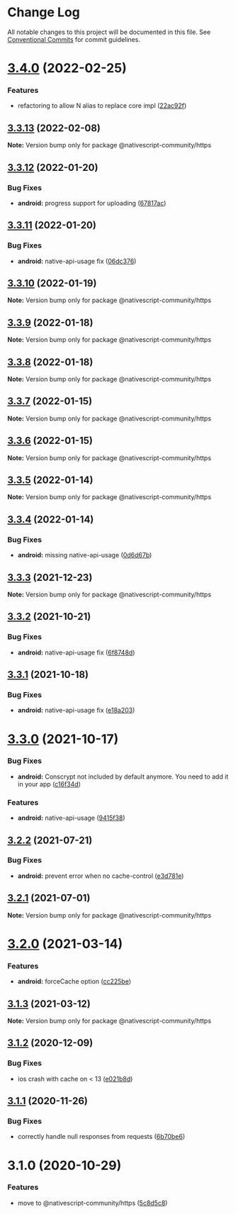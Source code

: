 # Change Log

All notable changes to this project will be documented in this file.
See [Conventional Commits](https://conventionalcommits.org) for commit guidelines.

# [3.4.0](https://github.com/nativescript-community/https/compare/v3.3.13...v3.4.0) (2022-02-25)


### Features

* refactoring to allow N alias to replace core impl ([22ac92f](https://github.com/nativescript-community/https/commit/22ac92f572c9b2739c40f5a39f47ac67d28a78ee))





## [3.3.13](https://github.com/nativescript-community/https/compare/v3.3.12...v3.3.13) (2022-02-08)

**Note:** Version bump only for package @nativescript-community/https





## [3.3.12](https://github.com/nativescript-community/https/compare/v3.3.11...v3.3.12) (2022-01-20)


### Bug Fixes

* **android:** progress support for uploading ([67817ac](https://github.com/nativescript-community/https/commit/67817ac284f8da424829b0c400b5c2c788ccf9dc))





## [3.3.11](https://github.com/nativescript-community/https/compare/v3.3.10...v3.3.11) (2022-01-20)


### Bug Fixes

* **android:** native-api-usage fix ([06dc376](https://github.com/nativescript-community/https/commit/06dc376b01683675ef2a90135396ec5a9f1cf60a))





## [3.3.10](https://github.com/nativescript-community/https/compare/v3.3.9...v3.3.10) (2022-01-19)

**Note:** Version bump only for package @nativescript-community/https





## [3.3.9](https://github.com/nativescript-community/https/compare/v3.3.8...v3.3.9) (2022-01-18)

**Note:** Version bump only for package @nativescript-community/https





## [3.3.8](https://github.com/farfromrefug/nativescript-https/compare/v3.3.7...v3.3.8) (2022-01-18)

**Note:** Version bump only for package @nativescript-community/https





## [3.3.7](https://github.com/farfromrefug/nativescript-https/compare/v3.3.6...v3.3.7) (2022-01-15)

**Note:** Version bump only for package @nativescript-community/https





## [3.3.6](https://github.com/farfromrefug/nativescript-https/compare/v3.3.5...v3.3.6) (2022-01-15)

**Note:** Version bump only for package @nativescript-community/https





## [3.3.5](https://github.com/farfromrefug/nativescript-https/compare/v3.3.4...v3.3.5) (2022-01-14)

**Note:** Version bump only for package @nativescript-community/https





## [3.3.4](https://github.com/farfromrefug/nativescript-https/compare/v3.3.3...v3.3.4) (2022-01-14)


### Bug Fixes

* **android:** missing native-api-usage ([0d6d67b](https://github.com/farfromrefug/nativescript-https/commit/0d6d67b223e52d5e3d80b4513f2ee6d591495e4f))





## [3.3.3](https://github.com/farfromrefug/nativescript-https/compare/v3.3.2...v3.3.3) (2021-12-23)

**Note:** Version bump only for package @nativescript-community/https





## [3.3.2](https://github.com/farfromrefug/nativescript-https/compare/v3.3.1...v3.3.2) (2021-10-21)


### Bug Fixes

* **android:** native-api-usage fix ([6f8748d](https://github.com/farfromrefug/nativescript-https/commit/6f8748da0323eb2520dbb5024301deb136bd5baa))





## [3.3.1](https://github.com/farfromrefug/nativescript-https/compare/v3.3.0...v3.3.1) (2021-10-18)


### Bug Fixes

* **android:** native-api-usage fix ([e18a203](https://github.com/farfromrefug/nativescript-https/commit/e18a2039464d488f3e370dd7feaf6ed61e4938e6))





# [3.3.0](https://github.com/farfromrefug/nativescript-https/compare/v3.2.2...v3.3.0) (2021-10-17)


### Bug Fixes

* **android:** Conscrypt not included by default anymore. You need to add it in your app ([c16f34d](https://github.com/farfromrefug/nativescript-https/commit/c16f34d1b2f3fa226760ab00b17e56f6996dff96))


### Features

* **android:** native-api-usage ([9415f38](https://github.com/farfromrefug/nativescript-https/commit/9415f387b929b01c7fe385ff5d42e1bbd15ae2e4))





## [3.2.2](https://github.com/farfromrefug/nativescript-https/compare/v3.2.1...v3.2.2) (2021-07-21)


### Bug Fixes

* **android:** prevent error when no cache-control ([e3d781e](https://github.com/farfromrefug/nativescript-https/commit/e3d781ed3a2d7364d3179d6a5acc39b5b9b65e29))





## [3.2.1](https://github.com/farfromrefug/nativescript-https/compare/v3.2.0...v3.2.1) (2021-07-01)

**Note:** Version bump only for package @nativescript-community/https





# [3.2.0](https://github.com/farfromrefug/nativescript-https/compare/v3.1.3...v3.2.0) (2021-03-14)


### Features

* **android:** forceCache option ([cc225be](https://github.com/farfromrefug/nativescript-https/commit/cc225bea37e0035288533106e48a469e11d15d01))





## [3.1.3](https://github.com/farfromrefug/nativescript-https/compare/v3.1.2...v3.1.3) (2021-03-12)

**Note:** Version bump only for package @nativescript-community/https





## [3.1.2](https://github.com/farfromrefug/nativescript-https/compare/v3.1.1...v3.1.2) (2020-12-09)


### Bug Fixes

* ios crash with cache on < 13 ([e021b8d](https://github.com/farfromrefug/nativescript-https/commit/e021b8d9c847f5ba545cc6fc52e6271780dd4e7f))





## [3.1.1](https://github.com/farfromrefug/nativescript-https/compare/v3.1.0...v3.1.1) (2020-11-26)


### Bug Fixes

* correctly handle null responses from requests ([6b70be6](https://github.com/farfromrefug/nativescript-https/commit/6b70be64eb44a7e3da1705f025128bd9fabe6d2a))





# 3.1.0 (2020-10-29)


### Features

* move to @nativescript-community/https ([5c8d5c8](https://github.com/farfromrefug/nativescript-https/commit/5c8d5c8c4e5e7d50a0312cf978638b6068398025))
